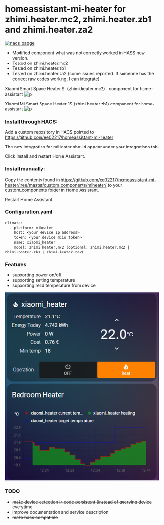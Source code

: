 # homeassistant-mi-heater for zhimi.heater.mc2, zhimi.heater.zb1 and zhimi.heater.za2
[![hacs_badge](https://img.shields.io/badge/HACS-Custom-orange.svg?style=for-the-badge)](https://github.com/custom-components/hacs)
- Modified component what was not correctly worked in HASS new version.
- Tested on zhimi.heater.mc2
- Tested on zhimi.heater.zb1
- Tested on zhimi.heater.za2 (some issues reported. If someone has the correct raw codes working, I can integrate)




Xiaomi Smart Space Heater S（zhimi.heater.mc2） component for home-assistant
![p](https://cdn.weasy.io/users/xiaomi/catalog/mi_smart_space_heater_s.jpg)

Xiaomi Mi Smart Space Heater 1S (zhimi.heater.zb1) component for home-assistant
![p](https://www.powerplanetonline.com/cdnassets/calefactor_electrico_xiaomi_mi_smart_space_heater_1s_01_l.jpg)


### Install through HACS:

Add a custom repository in HACS pointed to https://github.com/ee02217/homeassistant-mi-heater

The new integration for miHeater should appear under your integrations tab.

Click Install and restart Home Assistant.

### Install manually:

Copy the contents found in https://github.com/ee02217/homeassistant-mi-heater/tree/master/custom_components/miheater/ to your custom_components folder in Home Assistant.

Restart Home Assistant.

### Configuration.yaml

````
climate:
  - platform: miheater
    host: <your device ip address>
    token: <your device miio token>
    name: xiaomi_heater
    model: zhimi.heater.mc2 (optional: zhimi.heater.mc2 | zhimi.heater.zb1 | zhimi.heater.za2)
````


### Features

* supporting power on/off
* supporting setting temperature
* supporting read temperature from device

![xx](https://github.com/ee02217/desktop-tutorial/blob/main/heater.PNG?raw=true)




### TODO

- <s>make device detection in code persistent (instead of querying device everytime</s>
- improve documentation and service description
- <s>make hacs compatible</s>
